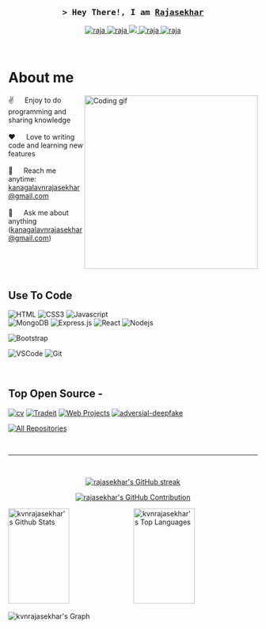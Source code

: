 
<!-- Intro  -->
<h3 align="center">
        <samp>&gt; Hey There!, I am
                <b><a target="_blank" href="https://kvnrajasekhar.github.io/cv/">Rajasekhar</a></b>
        </samp>
</h3>



<p align="center">
 <a href="https://kvnrajasekhar.github.io/cv/" target="blank">
  <img src="https://img.shields.io/badge/Website-DC143C?style=for-the-badge&logo=medium&logoColor=white" alt="raja" />
 </a>
 <a href="https://linkedin.com/in/kvnrs23" target="_blank">
  <img src="https://img.shields.io/badge/LinkedIn-0077B5?style=for-the-badge&logo=linkedin&logoColor=white" alt="raja"/>
 </a>
 <a href="https://twitter.com/vnrajasekar" target="_blank">
  <img src="https://img.shields.io/badge/Twitter-1DA1F2?style=for-the-badge&logo=twitter&logoColor=white" />
 </a>
 <a href="https://instagram.com/vnrajasekar_.rahul" target="_blank">
  <img src="https://img.shields.io/badge/Instagram-fe4164?style=for-the-badge&logo=instagram&logoColor=white" alt="raja" />
 </a> 
 <a href="https://facebook.com/kanagala.vnrajasekar" target="_blank">
  <img src="https://img.shields.io/badge/Facebook-20BEFF?&style=for-the-badge&logo=facebook&logoColor=white" alt="raja"  />
  </a> 
</p>
<br />

<!-- About Section -->
 # About me
 
<p>
 <img align="right" width="350" src="/assets/programmer.gif" alt="Coding gif" />
  
 ✌️ &emsp; Enjoy to do programming and sharing knowledge <br/><br/>
 ❤️ &emsp; Love to writing code and learning new features<br/><br/>
 📧 &emsp; Reach me anytime: kanagalavnrajasekhar@gmail.com<br/><br/>
 💬 &emsp; Ask me about anything (kanagalavnrajasekhar@gmail.com)

</p>

<br/>
<br/>
<br/>

## Use To Code

![HTML](https://img.shields.io/badge/HTML5-E34F26?style=for-the-badge&logo=html5&logoColor=white)
![CSS3](https://img.shields.io/badge/CSS3-1572B6?style=for-the-badge&logo=css3&logoColor=white)
![Javascript](https://img.shields.io/badge/Javascript-F0DB4F?style=for-the-badge&labelColor=black&logo=javascript&logoColor=F0DB4F)
<br>
![MongoDB](https://img.shields.io/badge/MongoDB-4EA94B?style=for-the-badge&logo=mongodb&logoColor=white)
![Express.js](https://img.shields.io/badge/Express.js-000000?style=for-the-badge&logo=express&logoColor=white)
![React](https://img.shields.io/badge/-React-61DBFB?style=for-the-badge&labelColor=black&logo=react&logoColor=61DBFB)
![Nodejs](https://img.shields.io/badge/Nodejs-3C873A?style=for-the-badge&labelColor=black&logo=node.js&logoColor=3C873A)

<!--![Typescript](https://img.shields.io/badge/Typescript-007acc?style=for-the-badge&labelColor=black&logo=typescript&logoColor=007acc)-->

<!--![React Native](https://img.shields.io/badge/React_Native-20232A?style=for-the-badge&logo=react&logoColor=61DAFB)
![Next.js](https://img.shields.io/badge/next.js-000000?style=for-the-badge&logo=nextdotjs&logoColor=white)-->


<!-- ![SASS Badge](https://img.shields.io/badge/Sass-CC6699?style=for-the-badge&logo=sass&logoColor=white)
![Ant-Design](https://img.shields.io/badge/AntDesign-0170FE?style=for-the-badge&logo=antdesign&logoColor=white)
![Tailwind](https://img.shields.io/badge/Tailwind_CSS-092749?style=for-the-badge&logo=tailwindcss&logoColor=06B6D4&labelColor=000000)-->
![Bootstrap](https://img.shields.io/badge/Bootstrap-563D7C?style=for-the-badge&logo=bootstrap&logoColor=white)
<!--![Strapi](https://img.shields.io/badge/strapi-2E7EEA?style=for-the-badge&logo=strapi&logoColor=white)
![Markdown](https://img.shields.io/badge/Markdown-000000?style=for-the-badge&logo=markdown&logoColor=white)
![Redux](https://img.shields.io/badge/Redux-593D88?style=for-the-badge&logo=redux&logoColor=white)
![React Query](https://img.shields.io/badge/-React_Query-FF4154?style=for-the-badge&logo=react%20query&logoColor=white)-->
![VSCode](https://img.shields.io/badge/Visual_Studio-0078d7?style=for-the-badge&logo=visual%20studio&logoColor=white)
![Git](https://img.shields.io/badge/Git-F05032?style=for-the-badge&logo=git&logoColor=white)

<br/>

## Top Open Source -
[![cv](https://github-readme-stats.vercel.app/api/pin/?username=kvnrajasekhar&repo=cv&border_color=7F3FBF&bg_color=0D1117&title_color=C9D1D9&text_color=8B949E&icon_color=7F3FBF)](https://github.com/kvnrajasekhar/cv)
[![Tradeit](https://github-readme-stats.vercel.app/api/pin/?username=kvnrajasekhar&repo=trade-app&border_color=7F3FBF&bg_color=0D1117&title_color=C9D1D9&text_color=8B949E&icon_color=7F3FBF)](https://github.com/kvnrajasekhar/trade-app)
[![Web Projects](https://github-readme-stats.vercel.app/api/pin/?username=kvnrajasekhar&repo=banking-system&border_color=7F3FBF&bg_color=0D1117&title_color=C9D1D9&text_color=8B949E&icon_color=7F3FBF)](https://github.com/kvnrajasekhar/banking-system)
[![adversial-deepfake](https://github-readme-stats.vercel.app/api/pin/?username=kvnrajasekhar&repo=adversial-deepfake&border_color=7F3FBF&bg_color=0D1117&title_color=C9D1D9&text_color=8B949E&icon_color=7F3FBF)](https://github.com/kvnrajasekhar/adversial-deepfake)

<p align="left">
  <a href="https://github.com/kvnrajasekhar?tab=repositories" target="_blank"><img alt="All Repositories" title="All Repositories" src="https://img.shields.io/badge/-All%20Repos-2962FF?style=for-the-badge&logo=koding&logoColor=white"/></a>
</p>

<br/>
<hr/>
<br/>

<p align="center">
  <a href="https://github.com/kvnrajasekhar">
    <img src="https://github-readme-streak-stats.herokuapp.com/?user=kvnrajasekhar&theme=radical&border=7F3FBF&background=0D1117" alt="rajasekhar's GitHub streak"/>
  </a>
</p>

<p align="center">
  <a href="https://github.com/kvnrajasekhar">
    <img src="https://github-profile-summary-cards.vercel.app/api/cards/profile-details?username=kvnrajasekhar&theme=radical" alt="rajasekhar's GitHub Contribution"/>
  </a>
</p>

<a> 
    <a href="https://github.com/kvnrajasekhar"><img alt="kvnrajasekhar's Github Stats" src="https://denvercoder1-github-readme-stats.vercel.app/api?username=kvnrajasekhar&show_icons=true&count_private=true&theme=react&border_color=7F3FBF&bg_color=0D1117&title_color=F85D7F&icon_color=F8D866" height="192px" width="49.5%"/></a>
  <a href="https://github.com/kvnrajasekhar"><img alt="kvnrajasekhar's Top Languages" src="https://denvercoder1-github-readme-stats.vercel.app/api/top-langs/?username=kvnrajasekhar&langs_count=8&layout=compact&theme=react&border_color=7F3FBF&bg_color=0D1117&title_color=F85D7F&icon_color=F8D866" height="192px" width="49.5%"/></a>
  <br/>
</a>


![kvnrajasekhar's Graph](https://github-readme-activity-graph.vercel.app/graph?username=kvnrajasekhar&custom_title=kvnrajasekhar's%20GitHub%20Activity%20Graph&bg_color=0D1117&color=7F3FBF&line=7F3FBF&point=7F3FBF&area_color=FFFFFF&title_color=FFFFFF&area=true)
